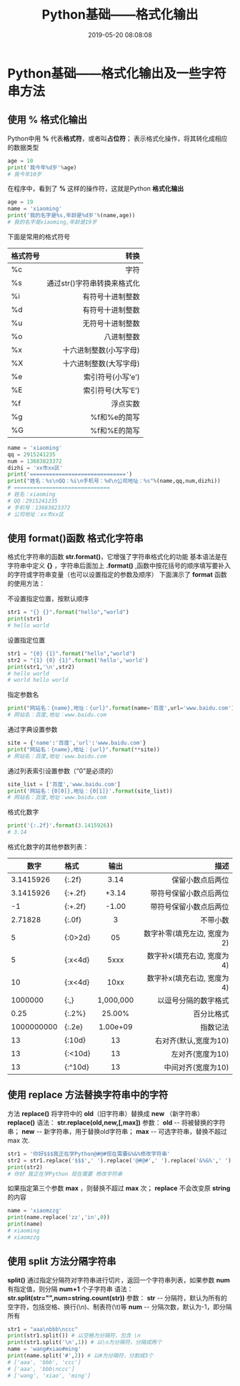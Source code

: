 ﻿---
title: Python基础——格式化输出
date: 2019-05-20 08:08:08
# top: true
# cover: true
categories: Python
tags: Python
---

# Python基础——格式化输出及一些字符串方法
                                                  
## 使用 % 格式化输出
Python中用 **%** 代表**格式符**，或者叫**占位符**；
表示格式化操作，将其转化成相应的数据类型
```python
age = 10
print('我今年%d岁'%age)
# 我今年10岁
```
在程序中，看到了 **%** 这样的操作符，这就是Python **格式化输出**
```python
age = 19
name = 'xiaoming'
print('我的名字是%s,年龄是%d岁'%(name,age))
# 我的名字是xiaoming,年龄是19岁
```

下面是常用的格式符号

| 格式符号|转换
|-| -: |
|%c|字符|
|%s|通过str()字符串转换来格式化|
|%i|有符号十进制整数|
|%d|有符号十进制整数|
|%u|无符号十进制整数|
|%o|八进制整数|
|%x|十六进制整数(小写字母)|
|%X|十六进制整数(大写字母)|
|%e|索引符号(小写‘e’)|
|%E|索引符号(大写‘E’)|
|%f|浮点实数|
|%g|%f和%e的简写|
|%G|%f和%E的简写|

```python
name = 'xiaoming'
qq = 2915241235
num = 13683823372
dizhi = 'xx市xx区'
print('==============================')
print("姓名：%s\nQQ：%i\n手机号：%d\n公司地址：%s"%(name,qq,num,dizhi))
# ==============================
# 姓名：xiaoming
# QQ：2915241235
# 手机号：13683823372
# 公司地址：xx市xx区
```
## 使用 format()函数 格式化字符串
格式化字符串的函数 **str.format()**，它增强了字符串格式化的功能
基本语法是在字符串中定义 **{}** ，字符串后面加上 **.format()** ,函数中按花括号的顺序填写要补入的字符或字符串变量（也可以设置指定的参数及顺序）
下面演示了 **format** 函数 的使用方法：

不设置指定位置，按默认顺序

```python
str1 = "{} {}".format("hello","world")
print(str1)
# hello world
```
设置指定位置

```python
str1 = "{0} {1}".format("hello","world")
str2 = "{1} {0} {1}".format('hello','world')
print(str1,'\n',str2)
# hello world 
# world hello world
```
指定参数名

```python
print("网站名：{name},地址：{url}".format(name='百度',url='www.baidu.com'))
# 网站名：百度,地址：www.baidu.com
```
通过字典设置参数

```python
site = {'name':'百度','url':'www.baidu.com'}
print("网站名：{name},地址：{url}".format(**site))
# 网站名：百度,地址：www.baidu.com
```
通过列表索引设置参数（“0”是必须的）

```python
site_list = ['百度','www.baidu.com']
print('网站名：{0[0]},地址：{0[1]}'.format(site_list))
# 网站名：百度,地址：www.baidu.com
```
格式化数字

```python
print('{:.2f}'.format(3.1415926))
# 3.14
```
格式化数字的其他参数列表：

|数字|格式|输出|描述
|-| :- | :-: | -: |
|3.1415926  |{:.2f}|3.14|保留小数点后两位|
|3.1415926|{:+.2f}|+3.14|带符号保留小数点后两位|
|-1|{:+.2f}|-1.00 |带符号保留小数点后两位|
|2.71828|{:.0f}|3|不带小数|
|5|{:0>2d}|05|数字补零(填充左边, 宽度为2)|
|5|{:x<4d}|5xxx|数字补x(填充右边, 宽度为4)|
|10|{:x<4d}|10xx|数字补x(填充右边, 宽度为4)|
|1000000|{:,}|1,000,000|以逗号分隔的数字格式|
|0.25|{:.2%}|25.00%|百分比格式|
|1000000000|{:.2e}|1.00e+09|指数记法|
|13|{:10d}|13|右对齐(默认,宽度为10)|
|13|{:<10d}|13|左对齐(宽度为10)|
|13|{:^10d}|13|中间对齐(宽度为10)| 

## 使用 replace 方法替换字符串中的字符
方法 **replace()** 将字符中的 **old**（旧字符串）替换成 **new** （新字符串）
**replace()** 语法：
**str.replace(old,new,[,max])**
参数：
**old** -- 将被替换的字符串；
**new** -- 新字符串，用于替换old字符串；
**max** -- 可选字符串，替换不超过 max 次.
```python
str1 = '你好$$$我正在学Python@#@#现在需要&%&%修改字符串'
str2 = str1.replace('$$$',' ').replace('@#@#',' ').replace('&%&%',' ')
print(str2)
# 你好 我正在学Python 现在需要 修改字符串
```
如果指定第三个参数 **max** ，则替换不超过 **max** 次；
**replace** 不会改变原 **string** 的内容
```python
name = 'xiaomzzg'
print(name.replace('zz','in',0))
print(name)
# xiaoming
# xiaomzzg
```
## 使用 split 方法分隔字符串
**split()** 通过指定分隔符对字符串进行切片，返回一个字符串列表，如果参数 **num** 有指定值，则分隔 **num+1** 个子字符串
语法：
**str.split(str="",num=string.count(str))**
参数：
**str** -- 分隔符，默认为所有的空字符，包括空格、换行(\n)、制表符(\t)等
**num** -- 分隔次数，默认为-1，即分隔所有

```python
str1 = "aaa\nbbb\nccc"
print(str1.split()) # 以空格为分隔符，包含 \n
print(str1.split('\n',1)) # 以\n为分隔符，分隔成两个
name = 'wang#xiao#ming'
print(name.split('#',2)) # 以#为分隔符，分割成3个
# ['aaa', 'bbb', 'ccc']
# ['aaa', 'bbb\nccc']
# ['wang', 'xiao', 'ming']
```

